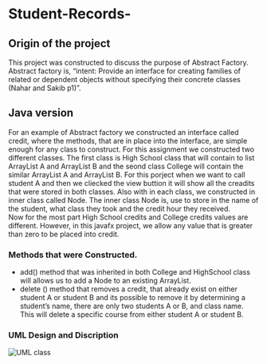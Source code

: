 # Student-Records-
## Origin of the project
  This project was constructed to discuss the purpose of Abstract Factory. Abstract factory is, “intent: Provide an interface for creating families of related or 
dependent objects without specifying their concrete classes (Nahar and Sakib p1)”.

## Java version
 For an example of Abstract factory we constructed  an interface called credit, where 
the methods, that are in place into the interface, are simple enough for any class 
to construct. For this assignment we constructed two different classes. The first 
class is High School class that will contain to list ArrayList A and ArrayList B and 
the seond class College will contain the similar ArrayList A and ArrayList B. For 
this porject when we want to call student A and then we cliecked the view buttion it 
will show all the creadits that were stored in both classes. Also with in each 
class, we constructed in inner class called Node. The inner class Node is, use to 
store in the name of the student, what class they took and the credit hour they 
received.    
Now for the most part High School credits and College credits values are different. 
However, in this javafx project, we allow any value that is greater than zero to be 
placed into credit. 

   ### Methods that were Constructed.
   - add() method that was inherited in both College and HighSchool class will allows us to add a Node to an existing ArrayList. 
- delete () method that removes a credit, that already exist on either student A or student B and its possible to remove it by determining a student’s
name, there are only two students A or B, and class name. This will delete a specific course from either student A or student B. 
  
 ### UML Design and Discription
 ![UML class]([/Documents/UMLclass.pdf](https://github.com/secova25/Student-Records-/blob/main/Documents/UML%20class.pdf))
